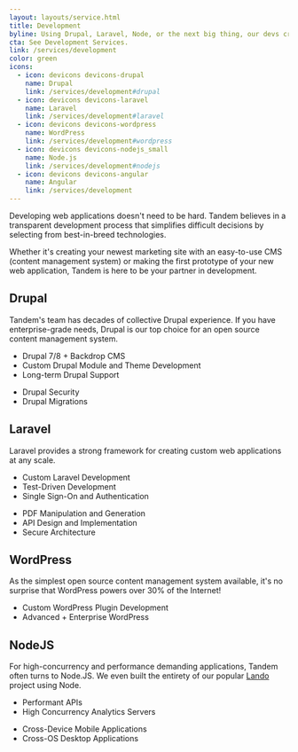 ```yaml
---
layout: layouts/service.html
title: Development
byline: Using Drupal, Laravel, Node, or the next big thing, our devs create simple solutions that are built to last.
cta: See Development Services.
link: /services/development
color: green
icons:
  - icon: devicons devicons-drupal
    name: Drupal
    link: /services/development#drupal
  - icon: devicons devicons-laravel
    name: Laravel
    link: /services/development#laravel
  - icon: devicons devicons-wordpress
    name: WordPress
    link: /services/development#wordpress
  - icon: devicons devicons-nodejs_small
    name: Node.js
    link: /services/development#nodejs
  - icon: devicons devicons-angular
    name: Angular
    link: /services/development
---
```


Developing web applications doesn't need to be hard. Tandem believes in a transparent development process that simplifies difficult decisions by selecting from best-in-breed technologies.

Whether it's creating your newest marketing site with an easy-to-use CMS (content management system) or making the first prototype of your new web application, Tandem is here to be your partner in development.

<div class="row">
  <div class="col-sm-4">
    <h2 class="text-center" id="drupal">Drupal</h2>
    <div class="icon-wrapper text-center ">
      <span class="custom-icon green">
        <i class="devicons devicons-drupal"></i>
      </span>
    </div>
  </div>
  <div class="col-sm-8">
    <p>Tandem's team has decades of collective Drupal experience. If you have enterprise-grade needs, Drupal is our top choice for an open source content management system.</p>
    <div class="row">
      <div class="col-sm-6">
        <ul>
          <li>Drupal 7/8 + Backdrop CMS</li>
          <li>Custom Drupal Module and Theme Development</li>
          <li>Long-term Drupal Support</li>
        </ul>
      </div>
      <div class="col-sm-6">
        <ul>
          <li>Drupal Security</li>
          <li>Drupal Migrations</li>
        </ul>
      </div>
    </div>
  </div>
</div>
<div class="row">
  <div class="col-sm-4">
    <h2 class="text-center" id="laravel">Laravel</h2>
    <div class="icon-wrapper text-center ">
      <span class="custom-icon green">
        <i class="devicons devicons-laravel"></i>
      </span>
    </div>
  </div>
  <div class="col-sm-8">
    <p>Laravel provides a strong framework for creating custom web applications at any scale.</p>
    <div class="row">
      <div class="col-sm-6">
        <ul>
          <li>Custom Laravel Development</li>
          <li>Test-Driven Development</li>
          <li>Single Sign-On and Authentication</li>
        </ul>
      </div>
      <div class="col-sm-6">
        <ul>
          <li>PDF Manipulation and Generation</li>
          <li>API Design and Implementation</li>
          <li>Secure Architecture</li>
        </ul>
      </div>
    </div>
  </div>
</div>
<div class="row">
  <div class="col-sm-4">
    <h2 class="text-center" id="wordpress">WordPress</h2>
    <div class="icon-wrapper text-center ">
      <span class="custom-icon green">
        <i class="devicons devicons-wordpress"></i>
      </span>
    </div>
  </div>
  <div class="col-sm-8">
    <p>As the simplest open source content management system available, it's no surprise that WordPress powers over 30% of the Internet!</p>
    <div class="row">
      <div class="col-sm-6">
        <ul>
          <li>Custom WordPress Plugin Development</li>
          <li>Advanced + Enterprise WordPress</li>
        </ul>
      </div>
    </div>
  </div>
</div>
<div class="row">
  <div class="col-sm-4">
    <h2 class="text-center" class="text-center" id="nodejs">NodeJS</h2>
    <div class="icon-wrapper text-center">
      <span class="custom-icon green">
        <i class="devicons devicons-nodejs_small"></i>
      </span>
    </div>
  </div>
  <div class="col-sm-8">
    <p>For high-concurrency and performance demanding applications, Tandem often turns to Node.JS. We even built the entirety of our popular <a href="https://www.github.com/kalabox/lando">Lando</a> project using Node.</p>
    <div class="row">
      <div class="col-sm-6">
        <ul>
          <li>Performant APIs</li>
          <li>High Concurrency Analytics Servers</li>
        </ul>
      </div>
      <div class="col-sm-6">
        <ul>
          <li>Cross-Device Mobile Applications</li>
          <li>Cross-OS Desktop Applications</li>
        </ul>
      </div>
    </div>
  </div>
</div>
